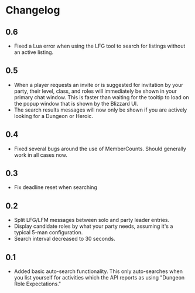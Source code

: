 # Changelog

## 0.6

- Fixed a Lua error when using the LFG tool to search for listings without
  an active listing.

## 0.5

- When a player requests an invite or is suggested for invitation by your party,
  their level, class, and roles will immediately be shown in your primary chat
  window. This is faster than waiting for the tooltip to load on the popup
  window that is shown by the Blizzard UI.
- The search results messages will now only be shown if you are actively looking
  for a Dungeon or Heroic.

## 0.4

- Fixed several bugs around the use of MemberCounts. Should generally work in
  all cases now.

## 0.3

- Fix deadline reset when searching

## 0.2

- Split LFG/LFM messages between solo and party leader entries.
- Display candidate roles by what your party needs, assuming it's a typical 5-man
  configuration.
- Search interval decreased to 30 seconds.

## 0.1

- Added basic auto-search functionality. This only auto-searches when you list
  yourself for activities which the API reports as using "Dungeon Role
  Expectations."
